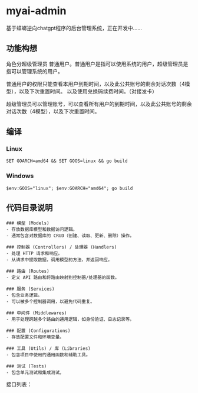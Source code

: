 # myai-admin
基于蟑螂逆向chatgpt程序的后台管理系统，正在开发中......

## 功能构想
角色分超级管理员 普通用户。普通用户是指可以使用系统的用户，超级管理员是指可以管理系统的用户。

普通用户的权限只能查看本用户到期时间，以及此公共账号的剩余对话次数（4模型），以及下次重置时间。
以及使用兑换码续费时间。（对接发卡）

超级管理员可以管理账号，可以查看所有用户的到期时间，以及此公共账号的剩余对话次数（4模型），以及下次重置时间。
## 编译

### Linux
```
SET GOARCH=amd64 && SET GOOS=linux && go build
```

### Windows
```
$env:GOOS="linux"; $env:GOARCH="amd64"; go build
```
## 代码目录说明
```
### 模型 (Models)
- 存放数据库模型和数据访问逻辑。
- 通常包含对数据库的 CRUD（创建、读取、更新、删除）操作。

### 控制器 (Controllers) / 处理器 (Handlers)
- 处理 HTTP 请求和响应。
- 从请求中提取数据，调用模型的方法，并返回响应。

### 路由 (Routes)
- 定义 API 路由和将路由映射到控制器/处理器的函数。

### 服务 (Services)
- 包含业务逻辑。
- 可以被多个控制器调用，以避免代码重复。

### 中间件 (Middlewares)
- 用于处理跨越多个路由的通用逻辑，如身份验证、日志记录等。

### 配置 (Configurations)
- 存放配置文件和环境变量。

### 工具 (Utils) / 库 (Libraries)
- 包含项目中使用的通用函数和辅助工具。

### 测试 (Tests)
- 包含单元测试和集成测试。
```
接口列表：